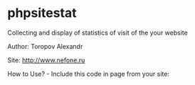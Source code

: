 # phpsitestat
Collecting and display of statistics of visit of the your website

Author: Toropov Alexandr

Site: http://www.nefone.ru

How to Use? - Include this code in page from your site:
<?php
error_reporting(0); //отключаем показ ошибок
include("sniff.php");
saveUserData();
?>
